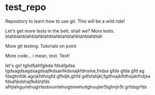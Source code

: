 # test_repo
Repository to learn how to use git. This will be a wild ride!

Let's get more tests in the belt, shall we?
More tests. blahblahblahblahblahblahblahblahblahblahblah

More git testing. Tutorials on point

More code... i mean, text. Text!

let's go!
tghdfjahfgjkda
fdsafgdsa
tgdsagdsagdsagdsajfkdsanfkdsnajkfdnsma,fndsa
gfda
gfda
gfd
ag
fdaghnfdk.agnjkfdhngfd
gfhdjk;ghfd
gdfsfahjkl;fgdhsajklfdhsjakfhdjsa
fdsafjkdshajfkdshjfds
afhjiehguriehugirtesbvuirtehuigtrewhuitghuujier5tghnjir5t
grfdsgrfds
